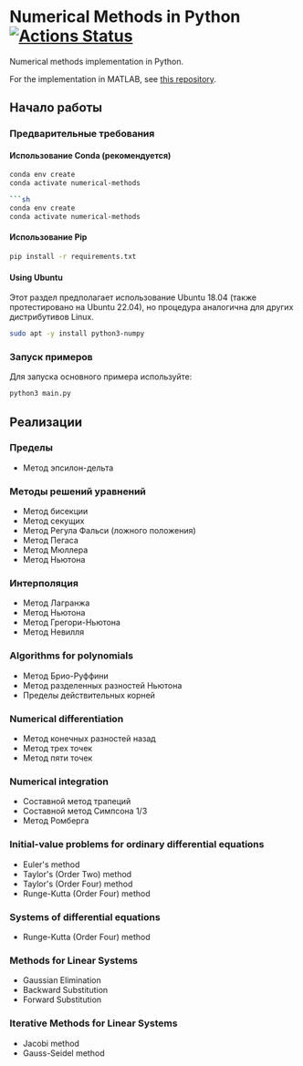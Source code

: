 # Numerical Methods in Python [![Actions Status](https://github.com/cfgnunes/numerical-methods-python/workflows/build/badge.svg)](https://github.com/cfgnunes/numerical-methods-python/actions)

Numerical methods implementation in Python.

For the implementation in MATLAB, see [this repository](https://github.com/cfgnunes/numerical-methods-matlab).

## Начало работы

### Предварительные требования

#### Использование Conda (рекомендуется)

```sh
conda env create
conda activate numerical-methods

```sh
conda env create
conda activate numerical-methods
```

#### Использование Pip

```sh
pip install -r requirements.txt
```

#### Using Ubuntu

Этот раздел предполагает использование Ubuntu 18.04 (также протестировано на Ubuntu 22.04), но процедура аналогична для других дистрибутивов Linux.
```sh
sudo apt -y install python3-numpy
```

### Запуск примеров

Для запуска основного примера используйте:

```sh
python3 main.py

```

## Реализации

### Пределы

- Метод эпсилон-дельта

### Методы решений уравнений

* Метод бисекции
* Метод секущих
* Метод Регула Фальси (ложного положения)
* Метод Пегаса
* Метод Мюллера
* Метод Ньютона

### Интерполяция

* Метод Лагранжа
* Метод Ньютона
* Метод Грегори-Ньютона
* Метод Невилля

### Algorithms for polynomials

* Метод Брио-Руффини
* Метод разделенных разностей Ньютона
* Пределы действительных корней

### Numerical differentiation

* Метод конечных разностей назад
* Метод трех точек
* Метод пяти точек

### Numerical integration

* Составной метод трапеций
* Составной метод Симпсона 1/3
* Метод Ромберга

### Initial-value problems for ordinary differential equations

- Euler's method
- Taylor's (Order Two) method
- Taylor's (Order Four) method
- Runge-Kutta (Order Four) method

### Systems of differential equations

- Runge-Kutta (Order Four) method

### Methods for Linear Systems

- Gaussian Elimination
- Backward Substitution
- Forward Substitution

### Iterative Methods for Linear Systems

- Jacobi method
- Gauss-Seidel method
